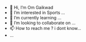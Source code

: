 - 👋 Hi, I’m Om Gaikwad
- 👀 I’m interested in Sports ...
- 🌱 I’m currently learning ...
- 💞️ I’m looking to collaborate on ...
- 📫 How to reach me ? i dont know...
-  ...

<!---
omgaikwad123/omgaikwad123 is a ✨ special ✨ repository because its `README.md` (this file) appears on your GitHub profile.
You can click the Preview link to take a look at your changes.
--->
